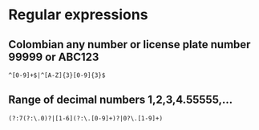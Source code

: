 # Regular expressions

## Colombian any number or license plate number 99999 or ABC123
```
^[0-9]+$|^[A-Z]{3}[0-9]{3}$
```

## Range of decimal numbers 1,2,3,4.55555,...
```
(?:7(?:\.0)?|[1-6](?:\.[0-9]+)?|0?\.[1-9]+)
```
